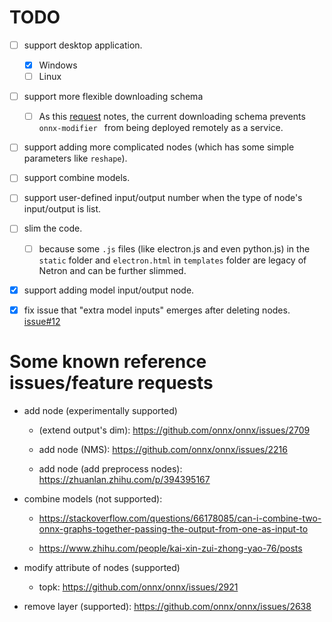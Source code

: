 # TODO

- [ ] support desktop application.
    - [x] Windows
    - [ ] Linux
- [ ] support more flexible downloading schema
    - [ ] As this [request](https://github.com/ZhangGe6/onnx-modifier/pull/5) notes, the current downloading schema prevents `onnx-modifier ` from being deployed remotely as a service.
- [ ] support adding more complicated nodes (which has some simple parameters like `reshape`).
- [ ] support combine models.
- [ ] support user-defined input/output number when the type of node's input/output is list.
- [ ] slim the code.
    - [ ] because some `.js` files (like electron.js and even python.js) in the `static` folder and `electron.html` in `templates` folder are legacy of Netron and can be further slimmed.
- [x] support adding model input/output node.
- [x] fix issue that "extra model inputs" emerges after deleting nodes. [issue#12](https://github.com/ZhangGe6/onnx-modifier/issues/12)


# Some known reference issues/feature requests

- add node (experimentally supported)

    - (extend output's dim): https://github.com/onnx/onnx/issues/2709

    - add node (NMS): https://github.com/onnx/onnx/issues/2216

    - add node (add preprocess nodes): https://zhuanlan.zhihu.com/p/394395167

- combine models (not supported): 

  - https://stackoverflow.com/questions/66178085/can-i-combine-two-onnx-graphs-together-passing-the-output-from-one-as-input-to

  - https://www.zhihu.com/people/kai-xin-zui-zhong-yao-76/posts

- modify attribute of nodes (supported)

    - topk: https://github.com/onnx/onnx/issues/2921
- remove layer (supported): https://github.com/onnx/onnx/issues/2638



